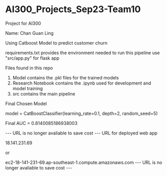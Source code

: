 # AI300_Projects_Sep23-Team10
Project for AI300

Name: Chan Guan Ling

Using Catboost Model to predict customer churn

requirements.txt provides the environment needed to run this pipeline
use "src/app.py" for flask app

Files found in this repo
1) Model contains the .pkl files for the trained models
2) Research Notebook contains the .ipynb used for development and model training
3) src contains the main pipeline 

Final Chosen Model

model = CatBoostClassifier(learning_rate=0.1, depth=2, random_seed=5)

Final AUC = 0.8140085186938003

--- URL is no longer avaliable to save cost ---
URL for deployed web app

18.141.231.69 

or
 
ec2-18-141-231-69.ap-southeast-1.compute.amazonaws.com
--- URL is no longer avaliable to save cost ---

